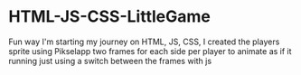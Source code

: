 # HTML-JS-CSS-LittleGame
Fun way I'm starting my journey on HTML, JS, CSS, I created the players sprite using Pikselapp two frames for each side per player to animate as if it running just using a switch between the frames with js
